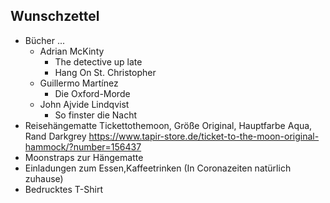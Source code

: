 ## Wunschzettel
* Bücher ...
  * Adrian McKinty
    * The detective up late
    * Hang On St. Christopher
  * Guillermo Martínez
    * Die Oxford-Morde
  * John Ajvide Lindqvist
    * So finster die Nacht
* Reisehängematte Tickettothemoon, Größe Original, Hauptfarbe Aqua, Rand Darkgrey
https://www.tapir-store.de/ticket-to-the-moon-original-hammock/?number=156437
* Moonstraps zur Hängematte
* Einladungen zum Essen,Kaffeetrinken (In Coronazeiten natürlich zuhause)
* Bedrucktes T-Shirt
